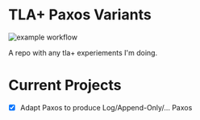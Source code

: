 # TLA+ Paxos Variants 
![example workflow](https://github.com/cjen1/tlaplusstuff/actions/workflows/test.yml/badge.svg)

A repo with any tla+ experiements I'm doing.

# Current Projects
- [x] Adapt Paxos to produce Log/Append-Only/... Paxos
